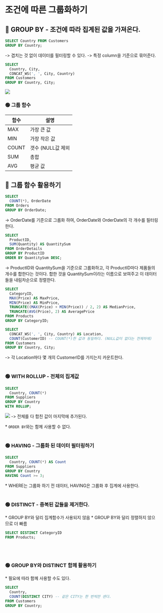 # 조건에 따른 그룹화하기

## 💚 GROUP BY - 조건에 따라 집계된 값을 가져온다.

```SQL
SELECT Country FROM Customers
GROUP BY Country;
```
-> 겹치는 것 없이 데이터를 필터링할 수 있다.
-> 특정 column을 기준으로 묶어준다.

```SQL
SELECT 
  Country, City,
  CONCAT_WS(', ', City, Country)
FROM Customers
GROUP BY Country, City;
```
<img src='https://user-images.githubusercontent.com/92916958/200309235-2431ffda-b40d-48a5-8912-d878a459737a.png'>

<br />

### 🟢 그룹 함수 
|함수|설명|
|------|---|
|MAX|가장 큰 값|
|MIN|가장 작은 값|
|COUNT|갯수 (NULL값 제외|
|SUM|총합|
|AVG|평균 값|

## 💚 그룹 함수 활용하기 

```SQL
SELECT
  COUNT(*), OrderDate
FROM Orders
GROUP BY OrderDate;
```
-> OrderDate를 기준으로 그룹화 하여, OrderDate와 OrderDate의 각 개수를 필터링한다.

```SQL
SELECT
  ProductID,
  SUM(Quantity) AS QuantitySum
FROM OrderDetails
GROUP BY ProductID
ORDER BY QuantitySum DESC;
```
-> ProductID와 QuantitySum을 기준으로 그룹화하고, 각 ProductID마다 제품들의 개수를 합한다는 것이다. 합한 것을 QuantitySum이라는 이름으로 보여주고 이 데이터들을 내림차순으로 정렬한다.

```SQL
SELECT
  CategoryID,
  MAX(Price) AS MaxPrice, 
  MIN(Price) AS MinPrice,
  TRUNCATE((MAX(Price) + MIN(Price)) / 2, 2) AS MedianPrice,
  TRUNCATE(AVG(Price), 2) AS AveragePrice
FROM Products
GROUP BY CategoryID;
```

```SQL
SELECT 
  CONCAT_WS(', ', City, Country) AS Location,
  COUNT(CustomerID) -- COUNT(*)한 값과 동일하다. (NULL값이 없다는 전제하에)
FROM Customers
GROUP BY Country, City;
```
-> 각 Location마다 몇 개의 CustomerID를 가지는지 카운트한다.
<br />
<br />
### 🟢 WITH ROLLUP - 전체의 집계값

```SQL
SELECT
  Country, COUNT(*)
FROM Suppliers
GROUP BY Country
WITH ROLLUP;
```
<img src='https://user-images.githubusercontent.com/92916958/200316085-0514f9f0-19c0-4739-8263-7f8ff2f6ac33.png'>
-> 전체를 다 합친 값이 마지막에 추가된다.
<br />

\* ```ORDER BY```와는 함께 사용할 수 없다.
<br />
<br />

### 🟢 HAVING - 그룹화 된 데이터 필터링하기
```SQL
SELECT
  Country, COUNT(*) AS Count
FROM Suppliers
GROUP BY Country
HAVING Count >= 3;
```
\* WHERE는 그룹화 하기 전 데이터, HAVING은 그룹화 후 집계에 사용한다.
<br />
<br />

### 🟢 DISTINCT - 중복된 값들을 제거한다.
\* GROUP BY와 달리 집계함수가 사용되지 않음
\* GROUP BY와 달리 정렬하지 않으므로 더 빠름

```SQL
SELECT DISTINCT CategoryID
FROM Products;
```
<br />
<br />

### 🟢 GROUP BY와 DISTINCT 함께 활용하기
\* 필요에 따라 함께 사용할 수도 있다.

```SQL
SELECT
  Country,
  COUNT(DISTINCT CITY) -- 같은 CITY는 한 번씩만 센다.
FROM Customers
GROUP BY Country;
```

